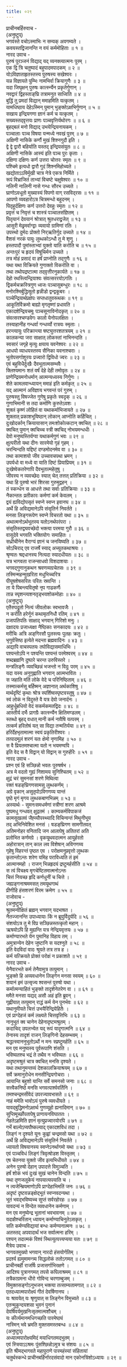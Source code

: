 ```yaml
---
title: ०२९
---
```

प्राचीनबर्हिरुवाच -  
(अनुष्टुप्)  
भगवंस्ते वचोऽस्माभिः न सम्यक् अवगम्यते ।  
कवयस्तद्विजानन्ति न वयं कर्ममोहिताः ॥ १ ॥  
नारद उवाच -  
पुरुषं पुरञ्जनं विद्याद् यद् व्यनक्त्यात्मनः पुरम् ।  
एक द्वि त्रि चतुष्पादं बहुपादमपादकम् ॥ २ ॥  
योऽविज्ञाताहृतस्तस्य पुरुषस्य सखेश्वरः ।  
यन्न विज्ञायते पुम्भिः नामभिर्वा क्रियागुणैः ॥ ३ ॥  
यदा जिघृक्षन् पुरुषः कार्त्स्न्येन प्रकृतेर्गुणान् ।  
नवद्वारं द्विहस्ताङ्‌‌घ्रि तत्रामनुत साध्विति ॥ ४ ॥  
बुद्धिं तु प्रमदां विद्यान् ममाहमिति यत्कृतम् ।  
यामधिष्ठाय देहेऽस्मिन् पुमान् भुङ्‌क्तेऽक्षभिर्गुणान् ॥ ५ ॥  
सखाय इन्द्रियगणा ज्ञानं कर्म च यत्कृतम् ।  
सख्यस्तद्‌वृत्तयः प्राणः पञ्चवृत्तिर्यथोरगः ॥ ॥ ६ ॥  
बृहद्बलं मनो विद्याद् उभयेन्द्रियनायकम् ।  
पञ्चालाः पञ्च विषया यन्मध्ये नवखं पुरम् ॥ ७ ॥  
अक्षिणी नासिके कर्णौ मुखं शिश्नगुदौ इति ।  
द्वे द्वे द्वारौ बहिर्याति यस्तद् इन्द्रियसंयुतः ॥ ८ ॥  
अक्षिणी नासिके आस्यं इति पञ्च पुरः कृताः ।  
दक्षिणा दक्षिणः कर्ण उत्तरा चोत्तरः स्मृतः ॥ ९ ॥  
पश्चिमे इत्यधो द्वारौ गुदं शिश्नमिहोच्यते ।  
खद्योताऽऽविर्मुखी चात्र नेत्रे एकत्र निर्मिते ।  
रूपं विभ्राजितं ताभ्यां विचष्टे चक्षुषेश्वरः ॥ १० ॥  
नलिनी नालिनी नासे गन्धः सौरभ उच्यते ।  
घ्राणोऽवधूतो मुख्यास्यं विपणो वाग् रसविद्‌रसः ॥ ११ ॥  
आपणो व्यवहारोऽत्र चित्रमन्धो बहूदनम् ।  
पितृहूर्दक्षिणः कर्ण उत्तरो देवहूः स्मृतः ॥ १२ ॥  
प्रवृत्तं च निवृत्तं च शास्त्रं पञ्चालसंज्ञितम् ।  
पितृयानं देवयानं श्रोत्रात् श्रुतधराद्व्रजेत् ॥ १३ ॥  
आसुरी मेढ्रमर्वाग्द्वाः व्यवायो ग्रामिणां रतिः ।  
उपस्थो दुर्मदः प्रोक्तो निर्‌ऋतिर्गुद उच्यते ॥ १४ ॥  
वैशसं नरकं पायुः लुब्धकोऽन्धौ तु मे शृणु ।  
हस्तपादौ पुमांस्ताभ्यां युक्तो याति करोति च ॥ १५ ॥  
अन्तःपुरं च हृदयं विषूचिर्मन उच्यते ।  
तत्र मोहं प्रसादं वा हर्षं प्राप्नोति तद्गुणैः ॥ १६ ॥  
यथा यथा विक्रियते गुणाक्तो विकरोति वा ।  
तथा तथोपद्रष्टात्मा तद्‌वृत्तीरनुकार्यते ॥ १७ ॥  
देहो रथस्त्विन्द्रियाश्वः संवत्सररयोऽगतिः ।  
द्विकर्मचक्रस्त्रिगुण ध्वजः पञ्चासुबन्धुरः ॥ १८ ॥  
मनोरश्मिर्बुद्धिसूतो हृन्नीडो द्वन्द्वकूबरः ।  
पञ्चेन्द्रियार्थप्रक्षेपः सप्तधातुवरूथकः ॥ १९ ॥  
आकूतिर्विक्रमो बाह्यो मृगतृष्णां प्रधावति ।  
एकादशेन्द्रियचमूः पञ्चसूनाविनोदकृत् ॥ २० ॥  
संवत्सरश्चण्डवेगः कालो येनोपलक्षितः ।  
तस्याहानीह गन्धर्वा गन्धर्व्यो रात्रयः स्मृताः ।  
हरन्त्यायुः परिक्रान्त्या षष्ट्युत्तरशतत्रयम् ॥ २१ ॥  
कालकन्या जरा साक्षात् लोकस्तां नाभिनन्दति ।  
स्वसारं जगृहे मृत्युः क्षयाय यवनेश्वरः ॥ २२ ॥  
आधयो व्याधयस्तस्य सैनिका यवनाश्चराः ।  
भूतोपसर्गाशुरयः प्रज्वारो द्विविधो ज्वरः ॥ २३ ॥  
एवं बहुविधैर्दुःखैः दैवभूतात्मसम्भवैः ।  
क्लिश्यमानः शतं वर्षं देहे देही तमोवृतः ॥ २४ ॥  
प्राणेन्द्रियमनोधर्मान् आत्मन्यध्यस्य निर्गुणः ।  
शेते कामलवान्ध्यायन् ममाहं इति कर्मकृत् ॥ २५ ॥  
यद् आत्मानं अविज्ञाय भगवन्तं परं गुरुम् ।  
पुरुषस्तु विषज्जेत गुणेषु प्रकृतेः स्वदृक् ॥ २६ ॥  
गुणाभिमानी स तदा कर्माणि कुरुतेऽवशः ।  
शुक्लं कृष्णं लोहितं वा यथाकर्माभिजायते ॥ २७ ॥  
शुक्लात् प्रकाशभूयिष्ठान् लोकान् आप्नोति कर्हिचित् ।  
दुःखोदर्कान् क्रियायासान् तमःशोकोत्कटान् क्वचित् ॥ २८ ॥  
क्वचित् पुमान् क्वचिच्च स्त्री क्वचिद् नोभयमन्धधीः ।  
देवो मनुष्यस्तिर्यग्वा यथाकर्मगुणं भवः ॥ २९ ॥  
क्षुत्परीतो यथा दीनः सारमेयो गृहं गृहम् ।  
चरन्विन्दति यद्दिष्टं दण्डमोदनमेव वा ॥ ३० ॥  
तथा कामाशयो जीव उच्चावचपथा भ्रमन् ।  
उपर्यधो वा मध्ये वा याति दिष्टं प्रियाप्रियम् ॥ ३१ ॥  
दुःखेष्वेकतरेणापि दैवभूतात्महेतुषु ।  
जीवस्य न व्यवच्छेदः स्यात् चेत् तत्तत् प्रतिक्रिया ॥ ३२ ॥  
यथा हि पुरुषो भारं शिरसा गुरुमुद्वहन् ।  
तं स्कन्धेन स आधत्ते तथा सर्वाः प्रतिक्रियाः ॥ ३३ ॥  
नैकान्ततः प्रतीकारः कर्मणां कर्म केवलम् ।  
द्वयं ह्यविद्योपसृतं स्वप्ने स्वप्न इवानघ ॥ ३४ ॥  
अर्थे हि अविद्यमानेऽपि संसृतिर्न निवर्तते ।  
मनसा लिङ्‌गरूपेण स्वप्ने विचरतो यथा ॥ ३५ ॥  
अथात्मनोऽर्थभूतस्य यतोऽनर्थपरंपरा ।  
संसृतिस्तद्व्यवच्छेदो भक्त्या परमया गुरौ ॥ ३६ ॥  
वासुदेवे भगवति भक्तियोगः समाहितः ।  
सध्रीचीनेन वैराग्यं ज्ञानं च जनयिष्यति ॥ ३७ ॥  
सोऽचिराद् एव राजर्षे स्याद् अच्युतकथाश्रयः ।  
श्रृण्वतः श्रद्दधानस्य नित्यदा स्यादधीयतः ॥ ३८ ॥  
यत्र भागवता राजन्साधवो विशदाशयाः ।  
भगवद्गुणानुकथन श्रवणव्यग्रचेतसः ॥ ३९ ॥  
तस्मिन्महन्मुखरिता मधुभिच्चरित्र  
पीयूषशेषसरितः परितः स्रवन्ति ।  
ता ये पिबन्त्यवितृषो नृप गाढकर्णैः  
तान्न स्पृशन्त्यशनतृड्भयशोकमोहाः ॥ ४० ॥  
(अनुष्टुप्)  
एतैरुपद्रुतो नित्यं जीवलोकः स्वभावजैः ।  
न करोति हरेर्नूनं कथामृतनिधौ रतिम् ॥ ४१ ॥  
प्रजापतिपतिः साक्षाद् भगवान् गिरिशो मनुः ।  
दक्षादयः प्रजाध्यक्षा नैष्ठिकाः सनकादयः ॥ ४२ ॥  
मरीचिः अत्रि अङ्‌गिरसौ पुलस्त्यः पुलहः क्रतुः ।  
भृगुर्वसिष्ठ इत्येते मदन्ता ब्रह्मवादिनः ॥ ४३ ॥  
अद्यापि वाचस्पतयः तपोविद्यासमाधिभिः ।  
पश्यन्तोऽपि न पश्यन्ति पश्यन्तं परमेश्वरम् ॥ ४४ ॥  
शब्दब्रह्मणि दुष्पारे चरन्त उरुविस्तरे ।  
मन्त्रलिङ्‌गैः व्यवच्छिन्नं भजन्तो न विदुः परम् ॥ ४५ ॥  
यदा यस्य अनुगृह्णाति भगवान् आत्मभावितः ।  
स जहाति मतिं लोके वेदे च परिनिष्ठिताम् ॥ ४६ ॥  
तस्मात्कर्मसु बर्हिष्मन् अज्ञानात् अर्थकाशिषु ।  
मार्थदृष्टिं कृथाः श्रोत्र स्पर्शिष्वस्पृष्टवस्तुषु ॥ ४७ ॥  
स्वं लोकं न विदुस्ते वै यत्र देवो जनार्दनः ।  
आहुर्धूम्रधियो वेदं सकर्मकमतद्विदः ॥ ४८ ॥  
आस्तीर्य दर्भैः प्रागग्रैः कार्त्स्न्येन क्षितिमण्डलम् ।  
स्तब्धो बृहद् वधात् मानी कर्म नावैषि यत्परम् ।  
तत्कर्म हरितोषं यत् सा विद्या तन्मतिर्यया ॥ ४९ ॥  
हरिर्देहभृतामात्मा स्वयं प्रकृतिरीश्वरः ।  
तत्पादमूलं शरणं यतः क्षेमो नृणामिह ॥ ५० ॥  
स वै प्रियतमश्चात्मा यतो न भयमण्वपि ।  
इति वेद स वै विद्वान् यो विद्वान् स गुरुर्हरिः ॥ ५१ ॥  
नारद उवाच -  
प्रश्न एवं हि सञ्छिन्नो भवतः पुरुषर्षभ ।  
अत्र मे वदतो गुह्यं निशामय सुनिश्चितम् ॥ ५२ ॥  
क्षुद्रं चरं सुमनसां शरणे मिथित्वा  
रक्तं षडङ्‌घ्रिगणसामसु लुब्धकर्णम् ।  
अग्रे वृकान् असुतृपोऽविगणय्य यान्तं  
पृष्ठे मृगं मृगय लुब्धकबाणभिन्नम् ॥ ५३ ॥  
अस्यार्थः - सुमनःसमधर्मणां स्त्रीणां शरण आश्रमे  
पुष्पमधु गन्धवत् क्षुद्रतमं । काम्यकर्मविपाकजं  
कामसुखलवं जैह्व्यौपस्थ्यादि विचिन्वन्तं मिथुनीभूय  
तद् अभिनिवेशित मनसं । षडङ्‌घ्रिगण सामगीतवत्  
अतिमनोहर वनितादि जन आलापेषु अतितरां अति  
प्रलोभित कर्णमग्रे । वृकयूथवदात्मन आयुर्हरतो  
अहोरात्रान् तान् काल लव विशेषान् अविगणय्य  
गृहेषु विहरन्तं पृष्ठत एव । परोक्षमनुप्रवृत्तो लुब्धकः  
कृतान्तोऽन्तः शरेण यमिह पराविध्यति तं इमं  
आत्मानमहो । राजन् भिन्नहृदयं द्रष्टुमर्हसीति ॥ ५४ ॥  
स त्वं विचक्ष्य मृगचेष्टितमात्मनोऽन्तः  
चित्तं नियच्छ हृदि कर्णधुनीं च चित्ते ।  
जह्यङ्‌गनाश्रममसत् तमयूथगाथं  
प्रीणीहि हंसशरणं विरम क्रमेण ॥ ५५ ॥  
राजोवाच -  
(अनुष्टुप्)  
श्रुतमन्वीक्षितं ब्रह्मन् भगवान् यदभाषत ।  
नैतज्जानन्ति उपाध्यायाः किं न ब्रूयुर्विदुर्यदि ॥ ५६ ॥  
संशयोऽत्र तु मे विप्र सञ्छिन्नस्तत्कृतो महान् ।  
ऋषयोऽपि हि मुह्यन्ति यत्र नेन्द्रियवृत्तयः ॥ ५७ ॥  
कर्माण्यारभते येन पुमानिह विहाय तम् ।  
अमुत्रान्येन देहेन जुष्टानि स यदश्नुते ॥ ५८ ॥  
इति वेदविदां वादः श्रूयते तत्र तत्र ह ।  
कर्म यत्क्रियते प्रोक्तं परोक्षं न प्रकाशते ॥ ५९ ॥  
नारद उवाच -  
येनैवारभते कर्म तेनैवामुत्र तत्पुमान् ।  
भुङ्‌क्ते हि अव्यवधानेन लिङ्‌गेन मनसा स्वयम् ॥ ६० ॥  
शयानं इमं उत्सृज्य श्वसन्तं पुरुषो यथा ।  
कर्मात्मन्याहितं भुङ्‌क्ते तादृशेनेतरेण वा । ॥ ६१ ॥  
ममैते मनसा यद्यद् असौ अहं इति ब्रुवन् ।  
गृह्णीयात् तत्पुमान् राद्धं कर्म येन पुनर्भवः ॥ ६२ ॥  
यथानुमीयते चित्तं उभयैरिन्द्रियेहितैः ।  
एवं प्राग्देहजं कर्म लक्ष्यते चित्तवृत्तिभिः ॥ ६३ ॥  
नानुभूतं क्व चानेन देहेनादृष्टमश्रुतम् ।  
कदाचिद् उपलभ्येत यद् रूपं यादृगात्मनि ॥ ६४ ॥  
तेनास्य तादृशं राजन् लिङ्‌गिनो देहसम्भवम् ।  
श्रद्धत्स्वाननुभूतोऽर्थो न मनः स्प्रष्टुमर्हति ॥ ६५ ॥  
मन एव मनुष्यस्य पूर्वरूपाणि शंसति ।  
भविष्यतश्च भद्रं ते तथैव न भविष्यतः ॥ ६६ ॥  
अदृष्टमश्रुतं चात्र क्वचित् मनसि दृश्यते ।  
यथा तथानुमन्तव्यं देशकालक्रियाश्रयम् ॥ ६७ ॥  
सर्वे क्रमानुरोधेन मनसीन्द्रियगोचराः ।  
आयान्ति बहुशो यान्ति सर्वे समनसो जनाः ॥ ६८ ॥  
सत्त्वैकनिष्ठे मनसि भगवत्पार्श्ववर्तिनि ।  
तमश्चन्द्रमसीवेदं उपरज्यावभासते ॥ ६९ ॥  
नाहं ममेति भावोऽयं पुरुषे व्यवधीयते ।  
यावद्बुद्धिमनोऽक्षार्थ गुणव्यूहो ह्यनादिमान् ॥ ७० ॥  
सुप्तिमूर्च्छोपतापेषु प्राणायनविघाततः ।  
नेहतेऽहमिति ज्ञानं मृत्युप्रज्वारयोरपि ॥ ७१ ॥  
गर्भे बाल्येऽप्यपौष्कल्याद् एकादशविधं तदा ।  
लिङ्‌गं न दृश्यते यूनः कुह्वां चन्द्रमसो यथा ॥ ७२ ॥  
अर्थे हि अविद्यमानेऽपि संसृतिर्न निवर्तते ।  
ध्यायतो विषयानस्य स्वप्नेऽनर्थागमो यथा ॥ ७३ ॥  
एवं पञ्चविधं लिङ्‌गं त्रिवृत्षोडश विस्तृतम् ।  
एष चेतनया युक्तो जीव इत्यभिधीयते ॥ ७४ ॥  
अनेन पुरुषो देहान् उपादत्ते विमुञ्चति ।  
हर्षं शोकं भयं दुःखं सुखं चानेन विन्दति ॥ ७५ ॥  
यथा तृणजलूकेयं नापयात्यपयाति च ।  
न त्यजेन्म्रियमाणोऽपि प्राग्देहाभिमतिं जनः ॥ ७६ ॥  
अदृष्टं दृष्टवन्नङ्‌क्षेद्भूतं स्वप्नवदन्यथा ।  
भूतं भवद्भविष्यच्च सुप्तं सर्वरहोरहः ॥ ७७ ॥  
यावदन्यं न विन्देत व्यवधानेन कर्मणाम् ।  
मन एव मनुष्येन्द्र भूतानां भवभावनम् ॥ ७७ ॥  
यदाक्षैश्चरितान् ध्यायन् कर्माण्याचिनुतेऽसकृत् ।  
सति कर्मण्यविद्यायां बन्धः कर्मण्यनात्मनः ॥ ७८ ॥  
अतस्तद् अपवादार्थं भज सर्वात्मना हरिम् ।  
पश्यन् तदात्मकं विश्वं स्थित्युत्पत्त्यप्यया यतः ॥ ७९ ॥  
मैत्रेय उवाच -  
भागवतमुख्यो भगवान् नारदो हंसयोर्गतिम् ।  
प्रदर्श्य ह्यमुमामन्त्र्य सिद्धलोकं ततोऽगमत् ॥ ८० ॥  
प्राचीनबर्ही राजर्षिः प्रजासर्गाभिरक्षणे ।  
आदिश्य पुत्रानगमत् तपसे कपिलाश्रमम् ॥ ८१ ॥  
तत्रैकाग्रमना धीरो गोविन्द चरणाम्बुजम् ।  
विमुक्तसङ्‌गोऽनुभजन् भक्त्या तत्साम्यतामगात् ॥ ८२ ॥  
एतदध्यात्मपारोक्ष्यं गीतं देवर्षिणानघ ।  
यः श्रावयेत् यः श्रृणुयात् स लिङ्‌गेन विमुच्यते ॥ ८३ ॥  
एतन्मुकुन्दयशसा भुवनं पुनानं  
देवर्षिवर्यमुखनिःसृतमात्मशौचम् ।  
यः कीर्त्यमानमधिगच्छति पारमेष्ठ्यं  
नास्मिन् भवे भ्रमति मुक्तसमस्तबन्धः ॥ ८४ ॥  
(अनुष्टुप्)  
अध्यात्मपारोक्ष्यमिदं मयाधिगतमद्भुतम् ।  
एवं स्त्रियाऽऽश्रमः पुंसश्छिन्नोऽमुत्र च संशयः ॥ ८५ ॥  
इति श्रीमद्‌भागवते महापुराणे पारमहंस्यां संहितायां  
चतुर्थस्कन्धे प्राचीनबर्हिर्नारदसंवादो मान एकोनत्रिंशोऽध्यायः ॥ २९ ॥